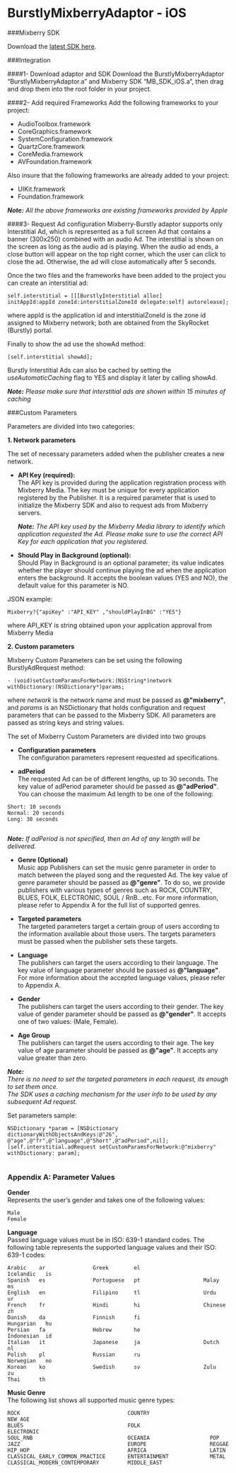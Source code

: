 BurstlyMixberryAdaptor - iOS
=======================


###Mixberry SDK

Download the [latest SDK here](network_site.com).

###Integration

####1- Download adaptor and SDK
Download the BurstlyMixberryAdaptor “BurstlyMixberryAdaptor.a” and Mixberry SDK “MB\_SDK\_iOS.a”, then drag and drop them into the root folder in your project.

####2- Add required Frameworks
Add the following frameworks to your project:

* AudioToolbox.framework
*  CoreGraphics.framework
*	SystemConfiguration.framework
*	QuartzCore.framework
*	CoreMedia.framework
*	AVFoundation.framework

Also insure that the following frameworks are already added to your project:

*	UIKit.framework
*	Foundation.framework

***Note:**
All the above frameworks are existing frameworks provided by Apple*

####3- Request Ad configuration
Mixberry-Burstly adaptor supports only Interstitial Ad, which is represented as a full screen Ad that contains a banner (300x250) combined with an audio Ad. 
The interstitial is shown on the screen as long as the audio ad is playing. When the audio ad ends, a close button will appear on the top right corner, which the user can click to close the ad. Otherwise, the ad will close automatically after 5 seconds.

Once the two files and the frameworks have been added to the project you can create an interstitial ad:

<pre><code>self.interstitial = [[[BurstlyInterstitial alloc]
initAppId:appId zoneId:interstitialZoneId delegate:self] autorelease];
</code></pre>

where appId is the application id and interstitialZoneId is the zone id assigned to Mixberry network; both are obtained from the SkyRocket (Burstly) portal.

Finally to show the ad use the showAd method:

<pre><code>[self.interstitial showAd];</code></pre>

Burstly Interstitial Ads can also be cached by setting the *useAutomaticCaching* flag to YES and display it later by calling showAd. 

***Note:**
Please make sure that interstitial ads are shown within 15 minutes of caching*

###Custom Parameters

Parameters are divided into two categories:

**1. Network parameters**

The set of necessary parameters added when the publisher creates a new network.


* **API Key (required):**<br/>
The API key is provided during the application registration process with Mixberry Media. The key must be unique for every application registered by the Publisher.
It is a required parameter that is used to initialize the Mixberry SDK and also to request ads from Mixberry servers.



  ***Note:**
The API key used by the Mixberry Media library to identify which application requested the Ad. Please make sure to use the correct API Key for each application that you registered.*

* **Should Play in Background (optional):**<br/>
Should Play in Background is an optional parameter; its value indicates whether the player should continue playing the ad when the application enters the background. It accepts the boolean values (YES and NO), the default value for this parameter is NO.

JSON example:
<pre><code>Mixberry?{"apiKey" :"API_KEY" ,"shouldPlayInBG" :"YES"}</code></pre>
where API_KEY is string obtained upon your application approval from Mixberry Media

**2. Custom parameters**

Mixberry Custom Parameters can be set using the following BurstlyAdRequest method:
<pre><code>- (void)setCustomParamsForNetwork:(NSString*)network
withDictionary:(NSDictionary*)params;</code></pre>
where *network* is the network name and must be passed as **@"mixberry"**, and *params* is an NSDictionary that holds configuration and request parameters that can be passed to the Mixberry SDK. All parameters are passed as string keys and string values.

The set of Mixberry Custom Parameters are divided into two groups

*  **Configuration parameters**<br/>
The configuration parameters represent requested ad specifications.

  * **adPeriod** <br/>
The requested Ad can be of different lengths, up to 30 seconds. The key value of adPeriod parameter should be passed as **@"adPeriod"**. You can choose the maximum Ad length to be one of the following:
  <pre><code>Short: 10 seconds
Normal: 20 seconds
Long: 30 seconds
  </code></pre>
***Note:**
If adPeriod is not specified, then an Ad of any length will be delivered.*
  * **Genre (Optional)** <br/>
  Music app Publishers can set the music genre parameter in order to match between the played song and the requested Ad. The key value of genre parameter should be passed as **@"genre"**. To do so, we provide publishers with various types of genres such as ROCK, COUNTRY, BLUES, FOLK, ELECTRONIC, SOUL / RnB…etc. For more information, please refer to Appendix A for the full list of supported genres.

*  **Targeted parameters**<br/>
The targeted parameters target a certain group of users according to the information available about those users. The targets parameters must be passed when the publisher sets these targets. 
  * **Language**<br/>
  The publishers can target the users according to their language. The key value of language parameter should be passed as **@"language"**. For more information about the accepted language values, please refer to Appendix A.
  * **Gender**<br/>
  The publishers can target the users according to their gender. The key value of gender parameter should be passed as **@"gender"**. It accepts one of two values: (Male, Female).
  * **Age Group**<br/>
  The publishers can target the users according to their age. The key value of age parameter should be passed as **@"age"**. It accepts any value greater than zero.
  
  ***Note:**<br/> There is no need to set the targeted parameters in each request, its enough to set them once. <br/>
The SDK uses a caching mechanism for the user info to be used by any subsequent Ad request.*

  Set parameters sample:
  <pre><code>NSDictionary *param = [NSDictionary dictionaryWithObjectsAndKeys:@"26",
@"age",@"fr",@"language",@"Short",@"adPeriod",nil];
[self.interstitial.adRequest setCustomParamsForNetwork:@"mixberry" 
withDictionary: param];
  </code></pre>

### Appendix A: Parameter Values
**Gender** <br/>
Represents the user’s gender and takes one of the following values:
<pre><code>Male
Female </code></pre>

**Language** <br/>
Passed language values must be in ISO: 639-1 standard codes. The following table represents the supported language values and their ISO: 639-1 codes:

<pre><code>Arabic    ar               Greek        el                    Icelandic   is
Spanish   es               Portuguese   pt                    Malay       ms
English   en               Filipino     tl                    Urdu        ur
French    fr               Hindi        hi                    Chinese     zh
Danish    da               Finnish      fi                    Hungarian   hu
Persian   fa               Hebrew       he                    Indonesian  id
Italian   it               Japanese     ja                    Dutch       nl
Polish    pl               Russian      ru                    Norwegian   no
Korean    ko               Swedish      sv                    Zulu        zu
Thai      th
</code></pre>

**Music Genre** <br/>
The following list shows all supported music genre types:
<pre><code>ROCK                                  COUNTRY                   NEW_AGE
BLUES                                 FOLK                      ELECTRONIC
SOUL_RNB                              OCEANIA                   POP
JAZZ                                  EUROPE                    REGGAE
HIP_HOP                               AFRICA                    LATIN
CLASSICAL_EARLY_COMMON_PRACTICE       ENTERTAINMENT             METAL
CLASSICAL_MODERN_CONTEMPORARY         MIDDLE_EAST
</code></pre>

